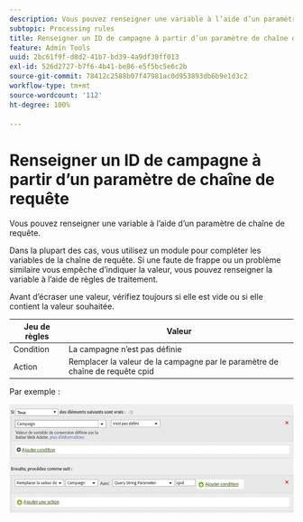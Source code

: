```yaml
---
description: Vous pouvez renseigner une variable à l’aide d’un paramètre de chaîne de requête.
subtopic: Processing rules
title: Renseigner un ID de campagne à partir d’un paramètre de chaîne de requête
feature: Admin Tools
uuid: 2bc61f9f-d8d2-41b7-bd39-4a9df30ff013
exl-id: 526d2727-b7f6-4b41-be86-e5f5bc5e6c2b
source-git-commit: 78412c2588b07f47981ac0d953893db6b9e1d3c2
workflow-type: tm+mt
source-wordcount: '112'
ht-degree: 100%

---
```


# Renseigner un ID de campagne à partir d’un paramètre de chaîne de requête

Vous pouvez renseigner une variable à l’aide d’un paramètre de chaîne de requête.

Dans la plupart des cas, vous utilisez un module pour compléter les variables de la chaîne de requête. Si une faute de frappe ou un problème similaire vous empêche d’indiquer la valeur, vous pouvez renseigner la variable à l’aide de règles de traitement.

Avant d’écraser une valeur, vérifiez toujours si elle est vide ou si elle contient la valeur souhaitée.

| Jeu de règles | Valeur |
|---|---|
| Condition | La campagne n’est pas définie |
| Action | Remplacer la valeur de la campagne par le paramètre de chaîne de requête cpid |

Par exemple :

![](assets/set-campaign-conditionally.png)
